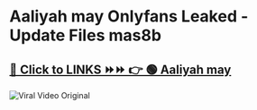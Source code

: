 
 # Aaliyah may Onlyfans Leaked - Update Files mas8b

## <h2><a href="https://clipsfans.com/Aaliyah_may&ref=git">🔗 Click to LINKS ⏩⏩ 👉 🟢 Aaliyah may </a></h2>

<a href="https://clipsfans.com/Aaliyah_may&ref=git" rel="nofollow" data-target="animated-image.originalLink"><img src="https://i.ibb.co.com/xMMVF88/686577567.gif" alt="Viral Video Original" style="max-width: 100%; display: inline-block;" data-target="animated-image.originalImage"></a>

